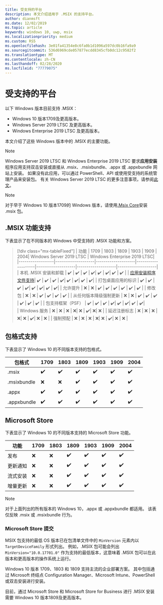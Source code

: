 ```yaml
---
title: 受支持的平台
description: 本文介绍适用于 .MSIX 的支持平台。
author: dianmsft
ms.date: 12/02/2019
ms.topic: article
keywords: windows 10, uwp, msix
ms.localizationpriority: medium
ms.custom: RS5
ms.openlocfilehash: 3e01fa41354e8c6fa0b1d1096a597dc0b16fa9a9
ms.sourcegitcommit: 536d6969cde057877ecdd8345cfb0dc12c9582f2
ms.translationtype: MT
ms.contentlocale: zh-CN
ms.lasthandoff: 02/28/2020
ms.locfileid: "77779075"
---
```

# <a name="supported-platforms"></a>受支持的平台

以下 Windows 版本目前支持 .MSIX：

* Windows 10 版本1709及更高版本。
* Windows Server 2019 LTSC 及更高版本。
* Windows Enterprise 2019 LTSC 及更高版本。

本文介绍了这些 Windows 版本中的 .MSIX 的主要功能。

> [!NOTE]
> Windows Server 2019 LTSC 和 Windows Enterprise 2019 LTSC 要求**应用安装**程序应用支持双击安装或直接从 .msix、.msixbundle、.appx 或 .appxbundle 网站上安装。 如果没有此应用，可以通过 PowerShell、API 或使用受支持的系统管理产品来安装包。 有关 Windows Server 2019 LTSC 的更多注意事项，请参阅[此文](msix-server-2019.md)。

> [!NOTE]
> 对于早于 Windows 10 版本1709的 Windows 版本，请使用[.Msix Core](msix-core/msixcore.md)安装 .msix 包。

## <a name="msix-feature-support"></a>.MSIX 功能支持

下表显示了在不同版本的 Windows 中受支持的 .MSIX 功能和方案。

> [!div class="mx-tableFixed"]
| 功能 | 1709 | 1803 | 1809 | 1903 | 1909 | 2004| Windows Server 2019 LTSC | Windows Enterprise 2019 LTSC|
|------------------|--------------------|--------------------|--------------------|--------------------|--------------------|--------------------|
| 本机 .MSIX 安装和卸载 | :heavy_check_mark: | :heavy_check_mark: | :heavy_check_mark: | :heavy_check_mark:| :heavy_check_mark: | :heavy_check_mark:| :heavy_check_mark: | :heavy_check_mark: |
| [应用安装程序文件支持](app-installer/installing-windows10-apps-web.md)| :heavy_check_mark: | :heavy_check_mark: | :heavy_check_mark: | :heavy_check_mark:| :heavy_check_mark: | :heavy_check_mark:| :heavy_check_mark: | :heavy_check_mark:| 
| 打包桌面应用的标识 | :heavy_check_mark: | :heavy_check_mark: | :heavy_check_mark: | :heavy_check_mark:| :heavy_check_mark: | :heavy_check_mark:| :heavy_check_mark: | :heavy_check_mark:| 
| 允许提升 | :x:                | :x:                | :heavy_check_mark: | :heavy_check_mark: | :heavy_check_mark: | :heavy_check_mark: | :heavy_check_mark: | :heavy_check_mark: | 
| 修改包 | :x:                | :x:                | :heavy_check_mark: | :heavy_check_mark: | :heavy_check_mark: | :heavy_check_mark: | 
| 从任何版本降级强制更新 |  :x:                | :x:                | :heavy_check_mark: | :heavy_check_mark: | :heavy_check_mark: | :heavy_check_mark: | :heavy_check_mark: | :heavy_check_mark: | 
| 包支持框架（PSF） | :heavy_check_mark: | :heavy_check_mark: | :heavy_check_mark: | :heavy_check_mark:| :heavy_check_mark: | :heavy_check_mark:|  :heavy_check_mark: | :heavy_check_mark:|  
| Windows 服务 | :x: | :x: | :x: | :x:| :x: | :heavy_check_mark:| :x:| :x: | 
| 延迟注册标志 |  :x: | :x: | :x: | :x:| :x: | :heavy_check_mark:| :x: | :x: |
| 强制预配 |  :x: | :x: | :x: | :x:| :x: | :heavy_check_mark:| :x: | :x: |

## <a name="package-format-support"></a>包格式支持

下表显示了 Windows 10 的不同版本支持的包格式。

| 包格式 | 1709 | 1803 | 1809 | 1903 | 1909 | 2004
|------------------|--------------------|--------------------|--------------------|--------------------|--------------------|--------------------|
| .msix              | :heavy_check_mark: | :heavy_check_mark: | :heavy_check_mark: | :heavy_check_mark:| :heavy_check_mark: | :heavy_check_mark:| 
| .msixbundle| :x:                | :x:                | :heavy_check_mark: | :heavy_check_mark: | :heavy_check_mark: | :heavy_check_mark:|
| .appx | :heavy_check_mark: | :heavy_check_mark: | :heavy_check_mark: | :heavy_check_mark:| :heavy_check_mark: | :heavy_check_mark:| 
| .appxbundle | :heavy_check_mark: | :heavy_check_mark: | :heavy_check_mark: | :heavy_check_mark:| :heavy_check_mark: | :heavy_check_mark:| 

## <a name="microsoft-store"></a>Microsoft Store

下表显示了 Windows 10 的不同版本支持的 Microsoft Store 功能。

| 功能 | 1709 | 1803 | 1809 | 1903 | 1909 | 2004
|------------------|--------------------|--------------------|--------------------|--------------------|--------------------|--------------------|
| 发布             | :x: | :x: | :heavy_check_mark: | :heavy_check_mark:| :heavy_check_mark: | :heavy_check_mark:| 
| 更新通知| :x: | :x: | :heavy_check_mark: | :heavy_check_mark:| :heavy_check_mark: | :heavy_check_mark:| 
| 流式安装 | :x:                | :x:                | :heavy_check_mark: | :heavy_check_mark: | :heavy_check_mark: | :heavy_check_mark:| 
| 增量更新 | :x: | :x: | :heavy_check_mark: | :heavy_check_mark:| :heavy_check_mark: | :heavy_check_mark:| 

> [!NOTE]
> 对于上面列出的所有版本的 Windows 10，.appx 或 .appxbundle 都适用。 该表仅反映 .msix 或 .msixbundle 行为。

### <a name="microsoft-store-submissions"></a>Microsoft Store 提交

MSIX 包支持的最低 OS 版本已在包清单文件中的 `MinVersion` 元素内以 `TargetDeviceFamily` 形式列出。 例如，.MSIX 包可能会列出 `MinVersion="10.0.17701.0"` 作为支持的最低版本，这意味着 .MSIX 包可以在此版本和更高版本的操作系统上运行。

Windows 10 版本 1709、1803 和 1809 支持主流的企业部署方案。 其中包括通过 Microsoft 终结点 Configuration Manager、Microsoft Intune、PowerShell 或双击安装进行安装。

目前，通过 Microsoft Store 和 Microsoft Store for Business 进行 .MSIX 安装需要 Windows 10 版本1809及更高版本。
